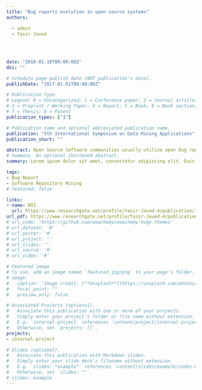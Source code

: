 ```yaml
---
title: "Bug reports evolution in open source systems"
authors:

  - admin
  - Yasir Javed
  
  
  
  
date: "2018-01-18T00:00:00Z"
doi: ""

# Schedule page publish date (NOT publication's date).
publishDate: "2017-01-01T00:00:00Z"

# Publication type.
# Legend: 0 = Uncategorized; 1 = Conference paper; 2 = Journal article;
# 3 = Preprint / Working Paper; 4 = Report; 5 = Book; 6 = Book section;
# 7 = Thesis; 8 = Patent
publication_types: ["1"]

# Publication name and optional abbreviated publication name.
publication: "5th International Symposium on Data Mining Applications"
publication_short: ""

abstract: Open Source Software communities usually utilize open bug reporting system to enable users to report and fix bugs. In addition, the lifetime of most open source system stays for long periods of time. In this work, we comprehensively examine the evolution of bug reports in four different open source systems from various languages. The selected project are analyzed since 2004 in order to find how many bugs are reported compared to their resolution. We report our results and some recommendations to the open source community.
# Summary. An optional shortened abstract.
summary: Lorem ipsum dolor sit amet, consectetur adipiscing elit. Duis posuere tellus ac convallis placerat. Proin tincidunt magna sed ex sollicitudin condimentum.

tags:
- Bug Report
- Software Repository Mining
# featured: false

links:
- name: DOI
  url: https://www.researchgate.net/profile/Yasir-Javed-4/publication/324071770_Bug_Reports_Evolution_in_Open_Source_Systems/links/5ce6db69299bf14d95b51686/Bug-Reports-Evolution-in-Open-Source-Systems.pdf
url_pdf: https://www.researchgate.net/profile/Yasir-Javed-4/publication/324071770_Bug_Reports_Evolution_in_Open_Source_Systems/links/5ce6db69299bf14d95b51686/Bug-Reports-Evolution-in-Open-Source-Systems.pdf
# url_code: 'https://github.com/wowchemy/wowchemy-hugo-themes'
# url_dataset: '#'
# url_poster: '#'
# url_project: ''
# url_slides: ''
# url_source: '#'
# url_video: '#'

# Featured image
# To use, add an image named `featured.jpg/png` to your page's folder. 
# image:
#   caption: 'Image credit: [**Unsplash**](https://unsplash.com/photos/s9CC2SKySJM)'
#   focal_point: ""
#   preview_only: false

# Associated Projects (optional).
#   Associate this publication with one or more of your projects.
#   Simply enter your project's folder or file name without extension.
#   E.g. `internal-project` references `content/project/internal-project/index.md`.
#   Otherwise, set `projects: []`.
projects:
- internal-project

# Slides (optional).
#   Associate this publication with Markdown slides.
#   Simply enter your slide deck's filename without extension.
#   E.g. `slides: "example"` references `content/slides/example/index.md`.
#   Otherwise, set `slides: ""`.
# slides: example
---
```


<!-- {{% callout note %}}
Create your slides in Markdown - click the *Slides* button to check out the example.
{{% /callout %}}

Supplementary notes can be added here, including [code, math, and images](https://wowchemy.com/docs/writing-markdown-latex/). -->
